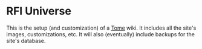 # RFI Universe

This is the setup (and customization) of a [Tome]() wiki. It includes all the site's images, customizations, etc. It will also 
(eventually) include backups for the site's database.
